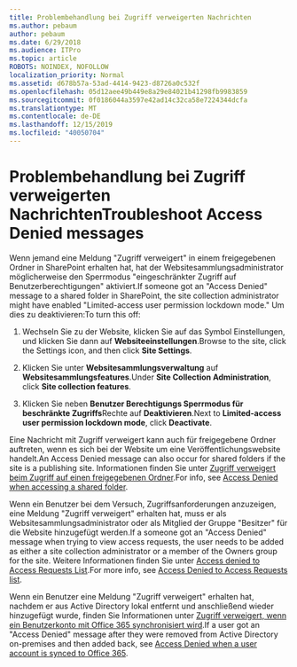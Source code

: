 ```yaml
---
title: Problembehandlung bei Zugriff verweigerten Nachrichten
ms.author: pebaum
author: pebaum
ms.date: 6/29/2018
ms.audience: ITPro
ms.topic: article
ROBOTS: NOINDEX, NOFOLLOW
localization_priority: Normal
ms.assetid: d678b57a-53ad-4414-9423-d8726a0c532f
ms.openlocfilehash: 05d12aee49b449e8a29e84021b41298fb9983859
ms.sourcegitcommit: 0f0186044a3597e42ad14c32ca58e7224344dcfa
ms.translationtype: MT
ms.contentlocale: de-DE
ms.lasthandoff: 12/15/2019
ms.locfileid: "40050704"
---
```

# <a name="troubleshoot-access-denied-messages"></a><span data-ttu-id="dd038-102">Problembehandlung bei Zugriff verweigerten Nachrichten</span><span class="sxs-lookup"><span data-stu-id="dd038-102">Troubleshoot Access Denied messages</span></span>

<span data-ttu-id="dd038-103">Wenn jemand eine Meldung "Zugriff verweigert" in einem freigegebenen Ordner in SharePoint erhalten hat, hat der Websitesammlungsadministrator möglicherweise den Sperrmodus "eingeschränkter Zugriff auf Benutzerberechtigungen" aktiviert.</span><span class="sxs-lookup"><span data-stu-id="dd038-103">If someone got an "Access Denied" message to a shared folder in SharePoint, the site collection administrator might have enabled "Limited-access user permission lockdown mode."</span></span> <span data-ttu-id="dd038-104">Um dies zu deaktivieren:</span><span class="sxs-lookup"><span data-stu-id="dd038-104">To turn this off:</span></span> 
  
1. <span data-ttu-id="dd038-105">Wechseln Sie zu der Website, klicken Sie auf das Symbol Einstellungen, und klicken Sie dann auf **Websiteeinstellungen**.</span><span class="sxs-lookup"><span data-stu-id="dd038-105">Browse to the site, click the Settings icon, and then click **Site Settings**.</span></span>
    
2. <span data-ttu-id="dd038-106">Klicken Sie unter **Websitesammlungsverwaltung** auf **Websitesammlungsfeatures**.</span><span class="sxs-lookup"><span data-stu-id="dd038-106">Under **Site Collection Administration**, click **Site collection features**.</span></span>
    
3. <span data-ttu-id="dd038-107">Klicken Sie neben **Benutzer Berechtigungs Sperrmodus für beschränkte Zugriffs**Rechte auf **Deaktivieren**.</span><span class="sxs-lookup"><span data-stu-id="dd038-107">Next to **Limited-access user permission lockdown mode**, click **Deactivate**.</span></span>
    
<span data-ttu-id="dd038-108">Eine Nachricht mit Zugriff verweigert kann auch für freigegebene Ordner auftreten, wenn es sich bei der Website um eine Veröffentlichungswebsite handelt.</span><span class="sxs-lookup"><span data-stu-id="dd038-108">An Access Denied message can also occur for shared folders if the site is a publishing site.</span></span> <span data-ttu-id="dd038-109">Informationen finden Sie unter [Zugriff verweigert beim Zugriff auf einen freigegebenen Ordner](https://go.microsoft.com/fwlink/?linkid=2004317).</span><span class="sxs-lookup"><span data-stu-id="dd038-109">For info, see [Access Denied when accessing a shared folder](https://go.microsoft.com/fwlink/?linkid=2004317).</span></span>
  
<span data-ttu-id="dd038-110">Wenn ein Benutzer bei dem Versuch, Zugriffsanforderungen anzuzeigen, eine Meldung "Zugriff verweigert" erhalten hat, muss er als Websitesammlungsadministrator oder als Mitglied der Gruppe "Besitzer" für die Website hinzugefügt werden.</span><span class="sxs-lookup"><span data-stu-id="dd038-110">If a someone got an "Access Denied" message when trying to view access requests, the user needs to be added as either a site collection administrator or a member of the Owners group for the site.</span></span> <span data-ttu-id="dd038-111">Weitere Informationen finden Sie unter [Access denied to Access Requests List](https://go.microsoft.com/fwlink/?linkid=2004220).</span><span class="sxs-lookup"><span data-stu-id="dd038-111">For more info, see [Access Denied to Access Requests list](https://go.microsoft.com/fwlink/?linkid=2004220).</span></span>
  
<span data-ttu-id="dd038-112">Wenn ein Benutzer eine Meldung "Zugriff verweigert" erhalten hat, nachdem er aus Active Directory lokal entfernt und anschließend wieder hinzugefügt wurde, finden Sie Informationen unter [Zugriff verweigert, wenn ein Benutzerkonto mit Office 365 synchronisiert wird](https://go.microsoft.com/fwlink/?linkid=2004318).</span><span class="sxs-lookup"><span data-stu-id="dd038-112">If a user got an "Access Denied" message after they were removed from Active Directory on-premises and then added back, see [Access Denied when a user account is synced to Office 365](https://go.microsoft.com/fwlink/?linkid=2004318).</span></span>
  

